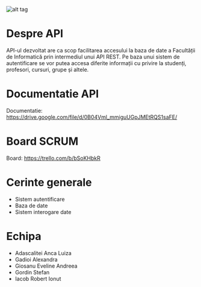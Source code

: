 ![alt tag](http://imgur.com/uBP7t07.png)

# Despre API
API-ul dezvoltat are ca scop facilitarea accesului la baza de date a Facultății de Informatică prin intermediul unui API REST. Pe baza unui sistem de autentificare se vor putea accesa diferite informații cu privire la studenți, profesori, cursuri, grupe și altele.

# Documentatie API
Documentatie: https://drive.google.com/file/d/0B04Vml_mmiguUGpJMEtRQS1saFE/


# Board SCRUM
Board: https://trello.com/b/bSoKHbkR

# Cerinte generale
- Sistem autentificare
- Baza de date
- Sistem interogare date

# Echipa
- Adascalitei Anca Luiza
- Gadioi Alexandra
- Giosanu Eveline Andreea
- Gordin Stefan
- Iacob Robert Ionut
